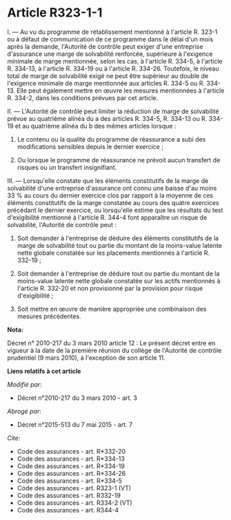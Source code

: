 # Article R323-1-1

I. ― Au vu du programme de rétablissement mentionné à l'article R. 323-1 ou à défaut de communication de ce programme dans le
délai d'un mois après la demande, l'Autorité de contrôle peut exiger d'une entreprise d'assurance une marge de solvabilité
renforcée, supérieure à l'exigence minimale de marge mentionnée, selon les cas, à l'article R. 334-5, à l'article R. 334-13,
à l'article R. 334-19 ou à l'article R. 334-26. Toutefois, le niveau total de marge de solvabilité exigé ne peut être
supérieur au double de l'exigence minimale de marge mentionnée aux articles R. 334-5 ou R. 334-13. Elle peut également mettre
en œuvre les mesures mentionnées à l'article R. 334-2, dans les conditions prévues par cet article. 

II. ― L'Autorité de contrôle peut limiter la réduction de marge de solvabilité prévue au quatrième alinéa du a des articles
R. 334-5, R. 334-13 ou R. 334-19 et au quatrième alinéa du b des mêmes articles lorsque : 

1. Le contenu ou la qualité du programme de réassurance a subi des modifications sensibles depuis le dernier exercice ; 

2. Ou lorsque le programme de réassurance ne prévoit aucun transfert de risques ou un transfert insignifiant. 

III. ― Lorsqu'elle constate que les éléments constitutifs de la marge de solvabilité d'une entreprise d'assurance ont connu
une baisse d'au moins 33 % au cours du dernier exercice clos par rapport à la moyenne de ces éléments constitutifs de la
marge constatée au cours des quatre exercices précédant le dernier exercice, ou lorsqu'elle estime que les résultats du test
d'exigibilité mentionné à l'article R. 344-4 font apparaître un risque de solvabilité, l'Autorité de contrôle peut : 

1. Soit demander à l'entreprise de déduire des éléments constitutifs de la marge de solvabilité tout ou partie du montant de
la moins-value latente nette globale constatée sur les placements mentionnés à l'article R. 332-19 ; 

2. Soit demander à l'entreprise de déduire tout ou partie du montant de la moins-value latente nette globale constatée sur
les actifs mentionnés à l'article R. 332-20 et non provisionné par la provision pour risque d'exigibilité ; 

3. Soit mettre en œuvre de manière appropriée une combinaison des mesures précédentes.

**Nota:**

Décret n° 2010-217 du 3 mars 2010 article 12 : Le présent décret entre en vigueur à la date de la première réunion du collège
de l'Autorité de contrôle prudentiel (9 mars 2010), à l'exception de son article 11.

**Liens relatifs à cet article**

_Modifié par_:

  - Décret n°2010-217 du 3 mars 2010 - art. 3

_Abrogé par_:

  - Décret n°2015-513 du 7 mai 2015 - art. 7

_Cite_:

  - Code des assurances - art. R*332-20
  - Code des assurances - art. R*334-13
  - Code des assurances - art. R*334-19
  - Code des assurances - art. R*334-26
  - Code des assurances - art. R*334-5
  - Code des assurances - art. R323-1 (VT)
  - Code des assurances - art. R332-19
  - Code des assurances - art. R334-2 (VT)
  - Code des assurances - art. R344-4
